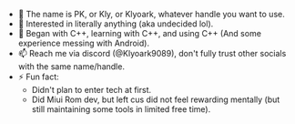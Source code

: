 - 👋 The name is PK, or Kly, or Klyoark, whatever handle you want to use. 
- 👀 Interested in literally anything (aka undecided lol). 
- 🌱 Began with C++, learning with C++, and using C++ (And some experience messing with Android).
- 📫 Reach me via discord (@Klyoark9089), don't fully trust other socials with the same name/handle.
- ⚡ Fun fact:
    - Didn't plan to enter tech at first.
    - Did Miui Rom dev, but left cus did not feel rewarding mentally (but still maintaining some tools in limited free time).

<!---
Klyoark/Klyoark is a ✨ special ✨ repository because its `README.md` (this file) appears on your GitHub profile.
You can click the Preview link to take a look at your changes.
--->
